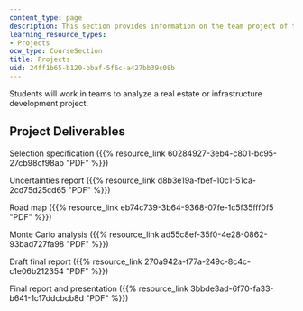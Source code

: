 ```yaml
---
content_type: page
description: This section provides information on the team project of the course.
learning_resource_types:
- Projects
ocw_type: CourseSection
title: Projects
uid: 24ff1b65-b120-bbaf-5f6c-a427bb39c08b
---
```


Students will work in teams to analyze a real estate or infrastructure development project.

Project Deliverables
--------------------

Selection specification ({{% resource_link 60284927-3eb4-c801-bc95-27cb98cf98ab "PDF" %}})

Uncertainties report ({{% resource_link d8b3e19a-fbef-10c1-51ca-2cd75d25cd65 "PDF" %}})

Road map ({{% resource_link eb74c739-3b64-9368-07fe-1c5f35fff0f5 "PDF" %}})

Monte Carlo analysis ({{% resource_link ad55c8ef-35f0-4e28-0862-93bad727fa98 "PDF" %}})

Draft final report ({{% resource_link 270a942a-f77a-249c-8c4c-c1e06b212354 "PDF" %}})

Final report and presentation ({{% resource_link 3bbde3ad-6f70-fa33-b641-1c17ddcbcb8d "PDF" %}})